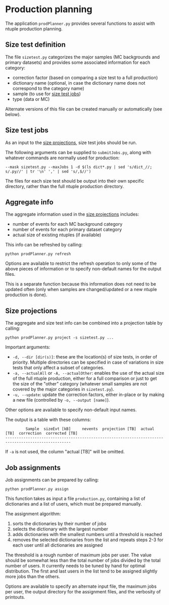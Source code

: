 # Production planning

The application `prodPlanner.py` provides several functions to assist with ntuple production planning.

## Size test definition

The file `sizetest.py` categorizes the major samples (MC backgrounds and primary datasets) 
and provides some associated information for each category:
* correction factor (based on comparing a size test to a full production)
* dictionary name (optional, in case the dictionary name does not correspond to the category name)
* sample (to use for [size test jobs](#size-test-jobs))
* type (data or MC)

Alternate versions of this file can be created manually or automatically (see below).

## Size test jobs

As an input to the [size projections](#size-projections), size test jobs should be run.

The following arguments can be supplied to `submitJobs.py`, along with whatever commands are normally used for production:
```
--mask sizetest.py --maxJobs 1 -d $(ls dict*.py | sed 's/dict_//; s/.py//' | tr '\n' ',' | sed 's/,$//')
```

The files for each size test should be output into their own specific directory, rather than the full ntuple production directory.

## Aggregate info

The aggregate information used in the [size projections](#size-projections) includes:
* number of events for each MC background category
* number of events for each primary dataset category
* actual size of existing ntuples (if available)

This info can be refreshed by calling:
```
python prodPlanner.py refresh
```

Options are available to restrict the refresh operation to only some of the above pieces of information  or to specify non-default names for the output files.

This is a separate function because this information does not need to be updated often (only when samples are changed/updated or a new ntuple production is done).

## Size projections

The aggregate and size test info can be combined into a projection table by calling:
```
python prodPlanner.py project -s sizetest.py ...
```

Important arguments:
* `-d, --dir [dir(s)]`: these are the location(s) of size tests, in order of priority. Multiple directories can be specified in case of variations in size tests that only affect a subset of categories.
* `-a, --actualAll` or `-A, --actualOther`: enables the use of the actual size of the full ntuple production, either for a full comparison or just to get the size of the "other" category (whatever small samples are not covered by the major categories in `sizetest.py`).
* `-u, --update`: update the correction factors, either in-place or by making a new file (controlled by `-o, --output [name]`).

Other options are available to specify non-default input names.

The output is a table with these columns:
```
         Sample  sizeEvt [kB]     nevents  projection [TB]  actual [TB]  correction  corrected [TB]
---------------------------------------------------------------------------------------------------
```

If `-a` is not used, the column "actual [TB]" will be omitted.

## Job assignments

Job assignments can be prepared by calling:
```
python prodPlanner.py assign
```

This function takes as input a file `production.py`, containing a list of dictionaries and a list of users, which must be prepared manually.

The assignment algorithm:
1. sorts the dictionaries by their number of jobs
2. selects the dictionary with the largest number
3. adds dictionaries with the smallest numbers until a threshold is reached
4. removes the selected dictionaries from the list and repeats steps 2-3 for each user until all dictionaries are assigned

The threshold is a rough number of maximum jobs per user.
The value should be somewhat less than the total number of jobs divided by the total number of users.
It currently needs to be tuned by hand for optimal distribution.
The first and last users in the list tend to be assigned slightly more jobs than the others.

Options are available to specify an alternate input file, the maximum jobs per user, the output directory for the assignment files, and the verbosity of printouts.
